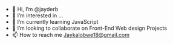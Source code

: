 - 👋 Hi, I’m @jayderb
- 👀 I’m interested in ...
- 🌱 I’m currently learning JavaScript
- 💞️ I’m looking to collaborate on Front-End Web design Projects
- 📫 How to reach me Jaykalobwe18@gmail.com

<!---
jayderb/jayderb is a ✨ special ✨ repository because its `README.md` (this file) appears on your GitHub profile.
You can click the Preview link to take a look at your changes.
--->
